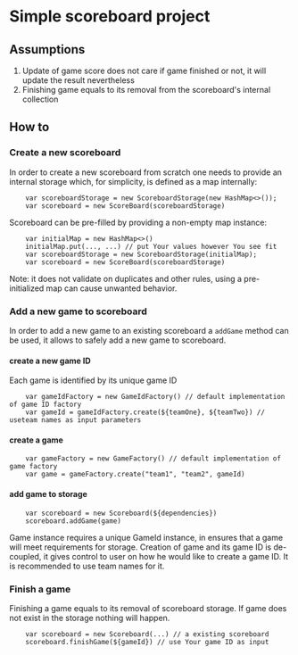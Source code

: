 # Simple scoreboard project

## Assumptions
1. Update of game score does not care if game finished or not, it will update the result nevertheless
2. Finishing game equals to its removal from the scoreboard's internal collection

## How to

### Create a new scoreboard
In order to create a new scoreboard from scratch one needs to provide an internal storage which, for simplicity, is defined as a map internally:

        var scoreboardStorage = new ScoreboardStorage(new HashMap<>());
        var scoreboard = new ScoreBoard(scoreboardStorage)

Scoreboard can be pre-filled by providing a non-empty map instance:
        
        var initialMap = new HashMap<>()
        initialMap.put(..., ...) // put Your values however You see fit
        var scoreboardStorage = new ScoreboardStorage(initialMap);
        var scoreboard = new ScoreBoard(scoreboardStorage)
        
Note: it does not validate on duplicates and other rules, using a pre-initialized map can cause unwanted behavior.

### Add a new game to scoreboard
In order to add a new game to an existing scoreboard a `addGame` method can be used, it allows to safely add a new game to scoreboard.

#### create a new game ID
Each game is identified by its unique game ID

        var gameIdFactory = new GameIdFactory() // default implementation of game ID factory
        var gameId = gameIdFactory.create(${teamOne}, ${teamTwo}) // useteam names as input parameters
        
#### create a game
        var gameFactory = new GameFactory() // default implementation of game factory
        var game = gameFactory.create("team1", "team2", gameId)

#### add game to storage
        var scoreboard = new Scoreboard(${dependencies})
        scoreboard.addGame(game)

Game instance requires a unique GameId instance, in ensures that a game will meet requirements for storage.
Creation of game and its game ID is de-coupled, it gives control to user on how he would like to create a game ID. It is recommended to use team names for it.

### Finish a game
Finishing a game equals to its removal of scoreboard storage. If game does not exist in the storage nothing will happen.

        var scoreboard = new Scoreboard(...) // a existing scoreboard
        scoreboard.finishGame(${gameId}) // use Your game ID as input
